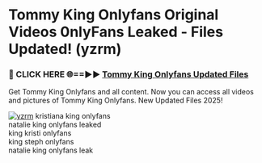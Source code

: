 # Tommy King Onlyfans Original Videos 0nlyFans Leaked - Files Updated! (yzrm)

<h3>🔴 CLICK HERE 🌐==►► <a href="https://tinyurl.com/ms9xzufz" rel="nofollow">Tommy King Onlyfans Updated Files</a></h3>

Get Tommy King Onlyfans and all content. Now you can access all videos and pictures of Tommy King Onlyfans. New Updated Files 2025!

[![yzrm](https://i.imgur.com/PQ7UWWw.gif)](https://tinyurl.com/ms9xzufz)
kristiana king onlyfans<br>
natalie king onlyfans leaked<br>
king kristi onlyfans<br>
king steph onlyfans<br>
natalie king onlyfans leak